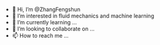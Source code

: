 - 👋 Hi, I’m @ZhangFengshun
- 👀 I’m interested in fluid mechanics and machine learning
- 🌱 I’m currently learning ...
- 💞️ I’m looking to collaborate on ...
- 📫 How to reach me ...

<!---
ZhangFengshun/ZhangFengshun is a ✨ special ✨ repository because its `README.md` (this file) appears on your GitHub profile.
You can click the Preview link to take a look at your changes.
--->
